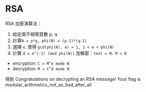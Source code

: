 # RSA
RSA 加密演算法：
 1. 給定兩不相等質數 p, q
 2. 計算```N = p*q, phi(N) = (p-1)*(q-1)```
 3. 選擇 ```e```, 使得 ```gcd(phi(N), e) = 1, 1 < e < phi(N)```
 4. 計算 ```d = e^(-1) (mod phi(N))```
 加解密：```text = M，M < N```
 * encryption: ```C = M^e mode N```
 * decryption: ```M = C^d mode N```

得到 Congratulations on decrypting an RSA message! Your flag is modular_arithmetics_not_so_bad_after_all
